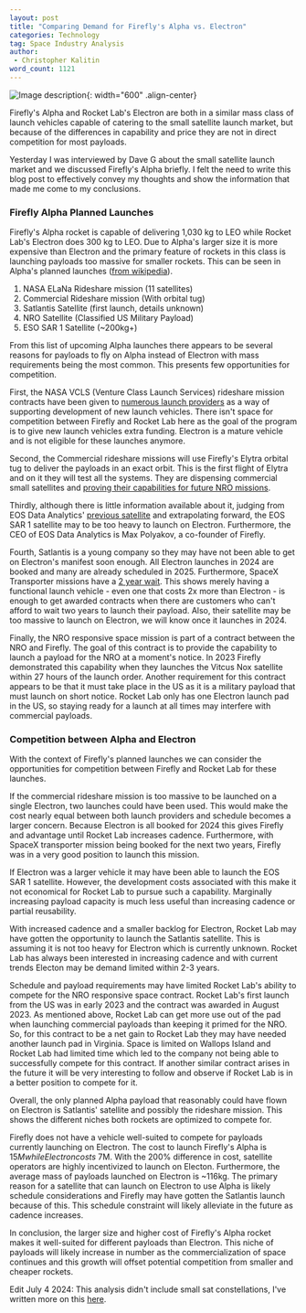 ```yaml
---
layout: post
title: "Comparing Demand for Firefly's Alpha vs. Electron"
categories: Technology
tag: Space Industry Analysis
author:
 - Christopher Kalitin
word_count: 1121
---
```

<head>
    <meta property="og:image" content="{{site.url}}/assets/images/firefly-vs-rocketlab/alpha-launch-1.jpg">
</head>

![Image description]({{site.url}}/assets/images/firefly-vs-rocketlab/alpha-launch-1.jpg){: width="600" .align-center}

Firefly's Alpha and Rocket Lab's Electron are both in a similar mass class of launch vehicles capable of catering to the small satellite launch market, but because of the differences in capability and price they are not in direct competition for most payloads.

Yesterday I was interviewed by Dave G about the small satellite launch market and we discussed Firefly's Alpha briefly. I felt the need to write this blog post to effectively convey my thoughts and show the information that made me come to my conclusions.

### <b>Firefly Alpha Planned Launches</b>

Firefly's Alpha rocket is capable of delivering 1,030 kg to LEO while Rocket Lab's Electron does 300 kg to LEO. Due to Alpha's larger size it is more expensive than Electron and the primary feature of rockets in this class is launching payloads too massive for smaller rockets. This can be seen in Alpha's planned launches (<a href="https://en.wikipedia.org/wiki/Firefly_Alpha#Launch_history">from wikipedia</a>).

1. NASA ELaNa Rideshare mission (11 satellites)
2. Commercial Rideshare mission (With orbital tug)
3. Satlantis Satellite (first launch, details unknown)
4. NRO Satellite (Classified US Military Payload)
5. ESO SAR 1 Satellite (~200kg+)

From this list of upcoming Alpha launches there appears to be several reasons for payloads to fly on Alpha instead of Electron with mass requirements being the most common. This presents few opportunities for competition.

First, the NASA VCLS (Venture Class Launch Services) rideshare mission contracts have been given to <a href="https://spacenews.com/three-companies-win-nasa-small-launch-contracts/">numerous launch providers</a> as a way of supporting development of new launch vehicles. There isn't space for competition between Firefly and Rocket Lab here as the goal of the program is to give new launch vehicles extra funding. Electron is a mature vehicle and is not eligible for these launches anymore.

Second, the Commercial rideshare missions will use Firefly's Elytra orbital tug to deliver the payloads in an exact orbit. This is the first flight of Elytra and on it they will test all the systems. They are dispensing commercial small satellites and <a href="https://techcrunch.com/2023/08/08/firefly-debuts-elytra-orbital-transfer-vehicles/?guccounter=1">proving their capabilities for future NRO missions</a>. 

Thirdly, although there is little information available about it, judging from EOS Data Analytics' <a href="https://en.wikipedia.org/wiki/EOS_SAT-1">previous satellite</a> and extrapolating forward, the EOS SAR 1 satellite may to be too heavy to launch on Electron. Furthermore, the CEO of EOS Data Analytics is Max Polyakov, a co-founder of Firefly.

Fourth, Satlantis is a young company so they may have not been able to get on Electron's manifest soon enough. All Electron launches in 2024 are booked and many are already scheduled in 2025. Furthermore, SpaceX Transporter missions have a <a href="https://x.com/SpaceEquities/status/1757826079337615727?s=20">2 year wait</a>. This shows merely having a functional launch vehicle - even one that costs 2x more than Electron - is enough to get awarded contracts when there are customers who can't afford to wait two years to launch their payload. Also, their satellite may be too massive to launch on Electron, we will know once it launches in 2024.

Finally, the NRO responsive space mission is part of a contract between the NRO and Firefly. The goal of this contract is to provide the capability to launch a payload for the NRO at a moment's notice. In 2023 Firefly demonstrated this capability when they launches the Vitcus Nox satellite within 27 hours of the launch order. Another requirement for this contract appears to be that it must take place in the US as it is a military payload that must launch on short notice. Rocket Lab only has one Electron launch pad in the US, so staying ready for a launch at all times may interfere with commercial payloads.

### <b>Competition between Alpha and Electron</b>

With the context of Firefly's planned launches we can consider the opportunities for competition between Firefly and Rocket Lab for these launches. 

If the commercial rideshare mission is too massive to be launched on a single Electron, two launches could have been used. This would make the cost nearly equal between both launch providers and schedule becomes a larger concern. Because Electron is all booked for 2024 this gives Firefly and advantage until Rocket Lab increases cadence. Furthermore, with SpaceX transporter mission being booked for the next two years, Firefly was in a very good position to launch this mission.

If Electron was a larger vehicle it may have been able to launch the EOS SAR 1 satellite. However, the development costs associated with this make it not economical for Rocket Lab to pursue such a capability. Marginally increasing payload capacity is much less useful than increasing cadence or partial reusability.

With increased cadence and a smaller backlog for Electron, Rocket Lab may have gotten the opportunity to launch the Satlantis satellite. This is assuming it is not too heavy for Electron which is currently unknown. Rocket Lab has always been interested in increasing cadence and with current trends Electon may be demand limited within 2-3 years.

Schedule and payload requirements may have limited Rocket Lab's ability to compete for the NRO responsive space contract. Rocket Lab's first launch from the US was in early 2023 and the contract was awarded in August 2023. As mentioned above, Rocket Lab can get more use out of the pad when launching commercial payloads than keeping it primed for the NRO. So, for this contract to be a net gain to Rocket Lab they may have needed another launch pad in Virginia. Space is limited on Wallops Island and Rocket Lab had limited time which led to the company not being able to successfully compete for this contract. If another similar contract arises in the future it will be very interesting to follow and observe if Rocket Lab is in a better position to compete for it.

Overall, the only planned Alpha payload that reasonably could have flown on Electron is Satlantis' satellite and possibly the rideshare mission. This shows the different niches both rockets are optimized to compete for.

Firefly does not have a vehicle well-suited to compete for payloads currently launching on Electron. The cost to launch Firefly's Alpha is $15M while Electron costs ~$7M. With the 200% difference in cost, satellite operators are highly incentivized to launch on Electon. Furthermore, the average mass of payloads launched on Electron is ~116kg. The primary reason for a satellite that can launch on Electron to use Alpha is likely schedule considerations and Firefly may have gotten the Satlantis launch because of this. This schedule constraint will likely alleviate in the future as cadence increases.

In conclusion, the larger size and higher cost of Firefly's Alpha rocket makes it well-suited for different payloads than Electron. This niche of payloads will likely increase in number as the commercialization of space continues and this growth will offset potential competition from smaller and cheaper rockets.

Edit July 4 2024: This analysis didn't include small sat constellations, I've written more on this <a href="https://ckalitin.github.io/space/2024/07/04/small-sat-constellations.html">here</a>.